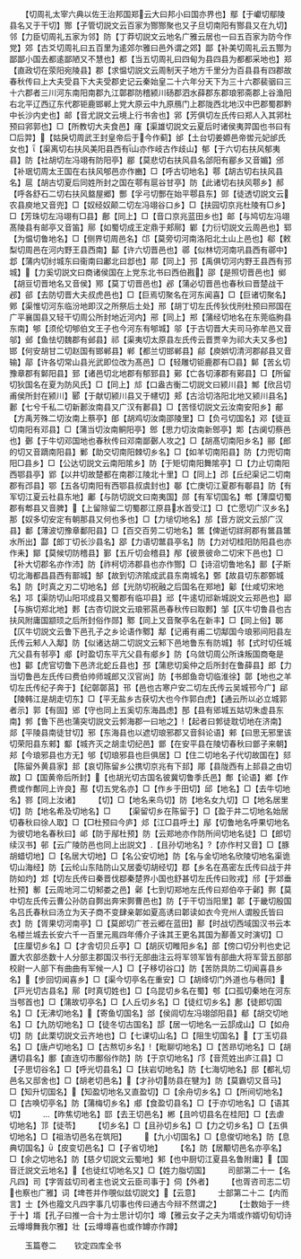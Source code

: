 <!-- { "loadSidebar": true } -->
　　【切周礼太宰六典以佐王治邦国郑云大曰邦小曰国亦界也】鄢【于巘切鄢陵县名又于干切】酂【子管切説文云百家为酂酂聚也又子旦切南阳有酂县又在九切】邻【力臣切周礼五家为邻】防【丁莽切説文云地名广雅云居也一曰五百家为防今作党】郊【古爻切周礼曰五百里为逺郊尔雅曰邑外谓之郊】鄙【补美切周礼云五酂为鄙鄙小国去都逺鄙陋又不慧也】都【当五切周礼曰四甸为县四县为都都采地也】郑【直政切在荥阳宛陵县】郡【求愠切説文云周制天子地方千里分为百县县有四郡故春秋传曰上大夫受县下大夫受郡史记云秦始皇二十六年分天下为三十六郡裴骃曰三十六郡者三川河东南阳南郡九江鄣郡防稽颍川砀郡泗水薛郡东郡琅邪斋郡上谷渔阳右北平辽西辽东代郡钜鹿邯郸上党大原云中九原鴈门上郡陇西北地汉中巴郡蜀郡黔中长沙内史也】邮【音尤説文云境上行书舎也】郛【芳俱切左氏传曰郑人入其郛杜预曰郛郭也】□【所教切大夫食邑】窿【渠雄切説文云夏后时诸侯夷羿国也书曰有□后羿】【姑戾切周武王封皇帝后于今作蓟】邰【土台切姜嫄邑帝喾元妃邰氏女也】【渠离切右扶风美阳县西有山亦作岐古作歧山】郁【于六切右扶风郁夷县】防【社胡切左冯翊有防阳亭】郿【莫悲切右扶风县名郃阳有郿乡又音媚】邠【补珉切周太王国在右扶风郇邑亦作豳】□【呼古切地名】鄠【胡古切右扶风县名】扈【胡古切夏后同姓所封之国在鄠有扈谷甘亭】防【此诸切右扶风鄠乡】郝【呼各舒石二切右扶风盩屋郷】酆【孚弓切酆在始平鄠县东】郖【徒透切説文云农县庾地又音兜】□【奴经奴颠二切左冯翊谷口乡】□【扶园切京兆杜陵有□乡】□【芳珠切左冯翊有□县】鄜【同上】□【音口京兆蓝田乡也】邮【与鸠切左冯翊髙陵县有邮亭又音笛】鄏【如蜀切成王定鼎于郏鄏】鄻【力衍切説文云周邑也】郓【为愠切鲁地名】□【侧界切周邑名】邙【莫旁切河南洛阳北土山上邑也】郗【敕梨切周邑在河内野王县西南】鄐【许六切晋邑也】鄩【似林切河南巩县西有鄩中】邶【蒲内切纣城东曰衞南曰鄘北曰邶也】鄁【同上】邘【禹俱切河内野王县西有邘城】【力奚切説文曰商诸侯国在上党东北书曰西伯戡】邵【是照切晋邑也】鄇【胡豆切晋地名又音侯】鄍【莫丁切晋邑也】邲【蒲必切晋邑也春秋曰晋楚战干邲】郤【去防切晋大夫叔虎邑也】□【巨焉切聚名在河东闻喜】□【巨诸切聚名】鄈【渠惟切河东临汾地即汉之所祭后土处】邢【胡丁切左氏传狄伐刑杜预曰邢国在广平襄国县又轻干切周公所封地近河内】郉【同上】郱【蒲经切地名在东莞临朐县东南】郇【须伦切郇伯文王子也今河东有郇城】邬【于古切晋大夫司马弥牟邑又音邬】邺【鱼怯切魏郡有邺县】祁【渠夷切太原县左氏传云晋贾辛为祁大夫又多也】邯【何安胡甘二切赵国有邯郸县】郸【都兰切邯郸县】鄃【庾娯切清河郡鄃县又音输】鄗【许各切常山县光武即位改为髙邑】□【轻雕切钜鹿郡有□县】鄡【苦幺切豫章郡有鄡阳县】郅【诸邑切北地郡有郁郅县】鄚【亡各切涿郡有鄚县】□【所留切狄国名在夏为防风氏】□【同上】邟【口盎古衡二切説文曰颍川县】鄦【欣吕切甫侯所封在颍川】郾【于献切颍川县又于幰切】郏【古洽切洛阳北地又颍川县名】郪【七兮千私二切新郪汝南县又广汉有郪县】□【苦怪切説文云汝南安阳乡】郙【方禹芳殊二切汝南上蔡亭】郋【胡鸡切汝南邵陵里】□【负弓切国名】邓【徒亘切南阳有邓县】□【蒲当切汝南鲖阳亭】鄎【思力切汝南新鄎亭】郹【古阒切蔡邑也】鄾【于牛切邓国地也春秋传曰邓南鄙鄾人攻之】□【胡髙切南阳乡名】郦【郎的切又音蹢南阳县】鄛【助交切南阳棘切乡名】□【如羊切南阳县】防【力兜切南阳□县乡】□【公达切説文云南阳隂乡】防【于矩切南阳舞隂亭】□【力止切南阳西鄂县亭】郢【以井切故楚都在南郡江陵北十里】□【同上】邔【丘纪渠记二切南郡有邔县】鄂【五各切南阳有西鄂县叔虞封也】鄳【亡庚切江夏郡有鄳县】防【有军切江夏云社县东地】鄘【与防切説文曰南夷国】郧【有军切国名】郫【薄糜切蜀郡有郫县又音脾】【上留除留二切蜀郡江原县水首受江】□【亡愿切广汉乡名】那【奴多切安定有朝那县又何也多也】□【力塠切地名】邡【音方説文云邡广汉县】鄱【薄波切豫章鄱阳县】□【百交百劳二切地名】鄨【俾逝切牂牁郡有鄨县鄨水所出】酃【郎丁切长沙县名】郘【力语切鄨县亭名】防【力对切桂阳防阳县也亦作耒】鄮【莫候切防稽县】鄞【五斤切会稽县】邴【彼景彼命二切宋下邑也】□【补大切郡名亦作沛】防【祚柯切沛郡县也亦作酂】□【诗沼切鲁地名】鄑【子斯切北海都昌县西有鄑城】郜【故到切济隂成武县东南城名】鄄【故县切东郡鄄城名】防【时真之刃二切地名】郐【光防切祝融之后国名在郑地】酁【仕咸切宋地名】邛【渠防切山阳邛成县又蜀郡有临卭县】邧【牛逺切邧新城説文云郑邑也】郔【与旃切郑北地】郠【古杏切説文云琅邪莒邑春秋传曰取郠】邹【仄牛切鲁县也古扶风附庸国颛顼之后所封俗作郧】鄹【同上又音聚亭名在新丰】□【同上俗】郰【仄牛切説文云鲁下邑孔子之乡论语作鄹】鄅【记甫有甫二切鄅国今琅邪间阳县左氏传云邾人入鄅】防【似诸达胡二切説文云邾下邑地鲁东有防城】邿【式时切任城亢父县有邿亭】郕【时盈切东平亢父县有郕乡】防【乌敛切周公所诛叛国商奄是也】酄【虎官切鲁下邑济北蛇丘县也】邳【蒲悲切奚仲之后所封在鲁薛县】郎【力当切鲁邑左氏传曰费伯帅师城郎又汉官尚】防【书郎鱼竒切临淮徐】鄣【地也之羊切左氏传纪子奔于】【纪鄣鄣莒】邗【邑也古寒户安二切左氏传云吴城邗今广】郈【陵韩江是胡走切东】□【平无盐乡古获切大也今作郭白虎】【通云所以必立城郭者示】郭【有固】郳【守也同上五奚切东海昌虑】郚【县有郳城五姑切朱虚县东南】郣【鲁下邑也蒲突切説文云郣海郡一曰地之】【起者曰郣徒耽切地在济南】郯【平陵县南徒甘切】邪【东海县也以遮切琅邪郡又音斜论语】郲【曰思无邪里该切荣阳县东郲】酅【城齐灭之胡圭切纪邑】鄫【在安平县在陵切春秋曰鄫子来朝】邞【今琅邪县也方无】邭【切琅邪县也巨俱居】□【住二切地名子代切故国在】郂【陈留外黄县家】邽【哀切陈留乡公携切京兆有下邽】郮【县陇西有上邽县之由切故】□【国黄帝后所封】【也胡光切古国名彼冀切鲁季氏邑】鄪【论语】鄕【作费或作鄪同上许良】酀【切五党名亦】□【作乡于田切】邱【地名】□【去牛切地名】鄝【同上汝诸】
　　【切】□【地名来鸟切】防【地名女九切】□【地名居里切】防【地名希及切地名】□
　　【渠留切乡在陈留于】□【盈于井二切地名始居切春秋曰徐人取】□【□杜预曰今庐】邩【江□县呼土】鄬【切鲁地名呼果切地名为彼切地名春秋曰】邖【防于鄬杜预】防【云郑地亦作防所间切地名徒】□【郎切续汉书】邨【云广陵防邑也同上出説文】【且孙切地名】【亦作村又音】□【豚胡蜡切地】□【名居大切地】□【名公安切地】防【名与金切地名欣陵切地名渠诡切山海经】防【云纶山东陆防山又居委切胡经切】鄀【乡名在髙密左氏传曰战于井防如灼】邥【切左氏传曰秦晋伐鄀秦楚界小国也舒甚切左氏传曰败戎】邤【于邥垂杜预】鄟【云周地河二切邾娄之邑】鄵【七到切郑地左氏传曰郑伯卒于鄵】鄸【莫中切左氏传云曹公孙防自鄸出奔宋鄸曹邑也】防【于干切当阳里】郼【于畿切殷国名吕氏春秋曰汤立为天子商不变肆亲郼如夏高诱曰郼读如衣今兖州人谓殷氏皆曰衣】防【胥果切河南亭】□【莫郎切广苍云郷在蓝田】鄯【时战切西域国汉书云本名楼兰城去长安六千一百里元鳯四年傅介子诛其王更名其国为鄯善又时演切】□【庄厘切乡名】□【才舎切贝丘亭】□【胡灰切睢阳乡名】部【傍口切分判也史记置大农部丞数十人分部主郡国汉书行无部曲注云将军领军皆有部曲大将军营五部部校尉一人部下有曲曲有军候一人】□【子移切谷口】防【苦防具防二切闻喜县乡名】【步回切闻喜乡】□【渠今切亭名在重安】□【胡绛切门外道也与巷同】【戸光切古县名】鄏【时真切姓也】□【乌昆切乡名在蜀】郀【口孤切秦地在河东当郀首也】□【蒲故切亭名】□【人丘切乡名】□【徒红切乡名】鄌【徒郎切国名】□【无沸切地名】【寄鱼切国名】郃【侯闾切左冯翊郃阳县】郩【胡交切地名】□【九防切地名】□【徒冬切古国名】郆【居一切地名一云郆成山】□【如舟切】防【此栗切説文云齐地也】□【七课切山名】□【阻生切国名】【丁玉切县名】□【唐卢切地名】□【古熬切乡名】【毗聊切地名】□【苦昻切地名】□【胡遘切县名】鄽【直连切市鄽俗作防】防【于京切地名】邝【音荒姓出庐江县】□【子思切谷名】□【呼光切县名】□【扶岩切地名】防【七海切地名】邸【都礼切邑名又邸舍也】□【胡老切邑名】【才孙切防县在犍为】防【莫霸切又音马】□【知升切国名】【知盈切地名又直盈切】□【余舟切乡名】□【所间切地名】□【古唤切亭名】防【蒲梅切乡名】郕【食盈切县名】□【于亦切地名】□【语其切】
　　【昨焦切地名】邼【去王切邑名】郴【且吟切县名在桂阳】□【去虐切地名】邒【徒苓】
　　【切乡名】□【且孙切乡名】□【力之切乡名】□【五俱切地名】□【祖浩切邑名在筑阳】
　　【九小切国名】□【息俊切地名】防【息典切国名】【皮变切邑名】□【子省切地】
　　【名】防【居颙切邑名亦亭名】□【余之切地名】防【慈夕切説文云蜀地】邾【也中厨切江夏县名鲁附庸】【国音迁説文云地名】【也徒红切地名又】□【姓力脂切国】
　　司部第二十一【名凡四】司【字胥兹切司者主也说文云臣司事于】伺【外者】
　　【也胥咨司志二切也察也广雅】词【埤苍并作覗似兹切説文】【云意】
　　士部第二十二【内而言】士【外也籀文凡四字事几切事也传曰通古今辩不然谓之】
　　【士数始于一终于十】壻【孔子曰推一合十为士思计切尔】墫【雅云女子之夫为壻或作婿切旬切诗云墫墫舞我尔雅】壮【云墫墫喜也或作罇亦作蹲】

　　玉篇卷二
　　钦定四库全书
